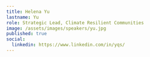 ```yaml
---
title: Helena Yu
lastname: Yu
role: Strategic Lead, Climate Resilient Communities
image: /assets/images/speakers/yu.jpg
published: true
social:
  linkedin: https://www.linkedin.com/in/yqs/
---
```

